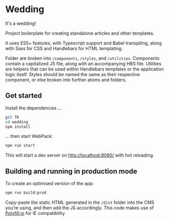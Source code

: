 # Wedding
It's a wedding!

Project boilerplate for creating standalone articles and other templates.

It uses ES5+ features, with Typescript support and Babel transpiling, along with Sass for CSS and Handlebars for HTML templating.

Folder are broken into `/components`, `/styles`, and `/utilities`. Components contain a capitalized JS file, along with an accompanying HBS file. Utilities are helpers that can be used within Handlebars templates or the application logic itself. Styles should be named the same as their respective component, or else broken into further atoms and folders.

## Get started

Install the dependencies …

```bash
git TK
cd wedding
npm install
```

… then start WebPack:

```bash
npm run start
```

This will start a dev server on [http://localhost:8080/](http://localhost:8080/) with hot reloading.

## Building and running in production mode

To create an optimised version of the app:

```bash
npm run build:prod
```

Copy-paste the static HTML generated in the `/dist` folder into the CMS you’re using, and then add the JS accordingly. This code makes use of [Polyfill.io](https://polyfill.io/v3/) for IE compatibility.
